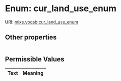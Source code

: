 
# Enum: cur_land_use_enum




URI: [mixs.vocab:cur_land_use_enum](https://w3id.org/mixs/vocab/cur_land_use_enum)


## Other properties

|  |  |  |
| --- | --- | --- |

## Permissible Values

| Text | Meaning |
| :--- | --------: |

